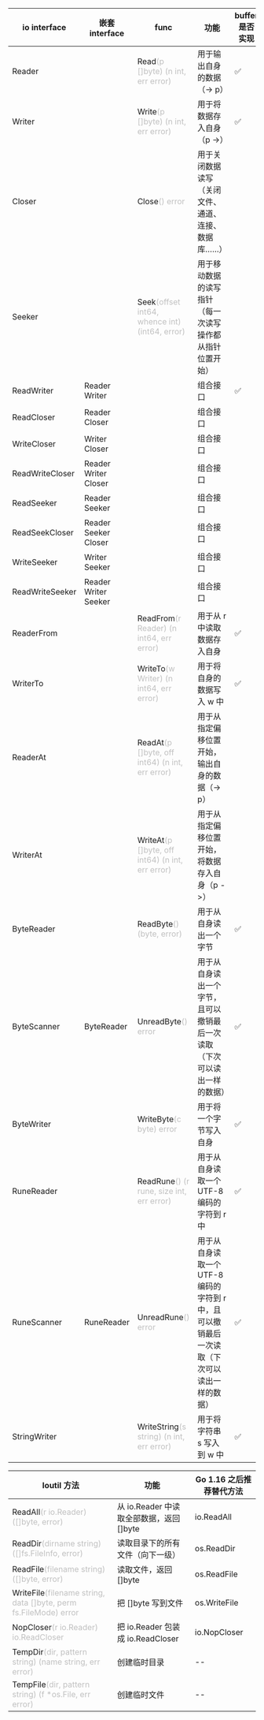 
| io interface    | 嵌套 interface               | func                                                         | 功能                                                         | buffer 是否实现 |
| --------------- | ---------------------------- | ------------------------------------------------------------ | ------------------------------------------------------------ | --------------- |
| Reader          |                              | Read<font color="silver">(p []byte) (n int, err error)</font> | 用于输出自身的数据（-> p）                                   | ✅               |
| Writer          |                              | Write<font color="silver">(p []byte) (n int, err error)</font> | 用于将数据存入自身（p ->）                                   | ✅               |
| Closer          |                              | Close<font color="silver">() error</font>                    | 用于关闭数据读写（关闭文件、通道、连接、数据库……）           |                 |
| Seeker          |                              | Seek<font color="silver">(offset int64, whence int) (int64, error)</font> | 用于移动数据的读写指针（每一次读写操作都从指针位置开始）     |                 |
| ReadWriter      | Reader<br>Writer             |                                                              | 组合接口                                                     | ✅               |
| ReadCloser      | Reader<br>Closer             |                                                              | 组合接口                                                     |                 |
| WriteCloser     | Writer<br/>Closer            |                                                              | 组合接口                                                     |                 |
| ReadWriteCloser | Reader<br/>Writer<br/>Closer |                                                              | 组合接口                                                     |                 |
| ReadSeeker      | Reader<br/>Seeker            |                                                              | 组合接口                                                     |                 |
| ReadSeekCloser  | Reader<br/>Seeker<br/>Closer |                                                              | 组合接口                                                     |                 |
| WriteSeeker     | Writer<br/>Seeker            |                                                              | 组合接口                                                     |                 |
| ReadWriteSeeker | Reader<br/>Writer<br/>Seeker |                                                              | 组合接口                                                     |                 |
| ReaderFrom      |                              | ReadFrom<font color="silver">(r Reader) (n int64, err error)</font> | 用于从 r 中读取数据存入自身                                  | ✅               |
| WriterTo        |                              | WriteTo<font color="silver">(w Writer) (n int64, err error)</font> | 用于将自身的数据写入 w 中                                    | ✅               |
| ReaderAt        |                              | ReadAt<font color="silver">(p []byte, off int64) (n int, err error)</font> | 用于从指定偏移位置开始，输出自身的数据（-> p）               |                 |
| WriterAt        |                              | WriteAt<font color="silver">(p []byte, off int64) (n int, err error)</font> | 用于从指定偏移位置开始，将数据存入自身（p ->）               |                 |
| ByteReader      |                              | ReadByte<font color="silver">() (byte, error)</font>         | 用于从自身读出一个字节                                       | ✅               |
| ByteScanner     | ByteReader                   | UnreadByte<font color="silver">() error</font>               | 用于从自身读出一个字节，且可以撤销最后一次读取（下次可以读出一样的数据） | ✅               |
| ByteWriter      |                              | WriteByte<font color="silver">(c byte) error</font>          | 用于将一个字节写入自身                                       | ✅               |
| RuneReader      |                              | ReadRune<font color="silver">() (r rune, size int, err error)</font> | 用于从自身读取一个 UTF-8 编码的字符到 r 中                   | ✅               |
| RuneScanner     | RuneReader                   | UnreadRune<font color="silver">() error</font>               | 用于从自身读取一个 UTF-8 编码的字符到 r 中，且可以撤销最后一次读取（下次可以读出一样的数据） | ✅               |
| StringWriter    |                              | WriteString<font color="silver">(s string) (n int, err error)</font> | 用于将字符串 s 写入到 w 中                                   | ✅               |



| Ioutil 方法                                                  | 功能                                     | Go 1.16 之后推荐替代方法 |
| ------------------------------------------------------------ | ---------------------------------------- | ------------------------ |
| ReadAll<font color="silver">(r io.Reader) ([]byte, error)</font> | 从 io.Reader 中读取全部数据，返回 []byte | io.ReadAll               |
| ReadDir<font color="silver">(dirname string) ([]fs.FileInfo, error)</font> | 读取目录下的所有文件（向下一级）         | os.ReadDir               |
| ReadFile<font color="silver">(filename string) ([]byte, error)</font> | 读取文件，返回 []byte                    | os.ReadFile              |
| WriteFile<font color="silver">(filename string, data []byte, perm fs.FileMode) error</font> | 把 []byte 写到文件                       | os.WriteFile             |
| NopCloser<font color="silver">(r io.Reader) io.ReadCloser</font> | 把 io.Reader 包装成 io.ReadCloser        | io.NopCloser             |
| TempDir<font color="silver">(dir, pattern string) (name string, err error)</font> | 创建临时目录                             | --                       |
| TempFile<font color="silver">(dir, pattern string) (f *os.File, err error)</font> | 创建临时文件                             | --                       |

